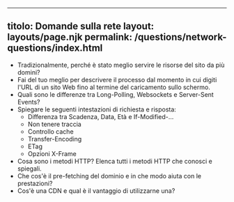 ***

## titolo: Domande sulla rete&#xA;layout: layouts/page.njk&#xA;permalink: /questions/network-questions/index.html

*   Tradizionalmente, perché è stato meglio servire le risorse del sito da più domini?
*   Fai del tuo meglio per descrivere il processo dal momento in cui digiti l'URL di un sito Web fino al termine del caricamento sullo schermo.
*   Quali sono le differenze tra Long-Polling, Websockets e Server-Sent Events?
*   Spiegare le seguenti intestazioni di richiesta e risposta:
    *   Differenza tra Scadenza, Data, Età e If-Modified-...
    *   Non tenere traccia
    *   Controllo cache
    *   Transfer-Encoding
    *   ETag
    *   Opzioni X-Frame
*   Cosa sono i metodi HTTP? Elenca tutti i metodi HTTP che conosci e spiegali.
*   Che cos'è il pre-fetching del dominio e in che modo aiuta con le prestazioni?
*   Cos'è una CDN e qual è il vantaggio di utilizzarne una?

